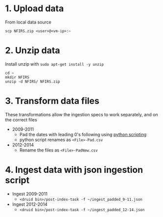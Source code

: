 # 1. Upload data
   From local data source
   ```
   scp NFIRS.zip <user>@<vm-ip>:~
   ```
# 2. Unzip data  
   Install unzip with `sudo apt-get install -y unzip`
   ```
   cd ~
   mkdir NFIRS
   unzip -d NFIRS/ NFIRS.zip
   ```
# 3. Transform data files
   These transformations allow the ingestion specs to work separately, and on the correct files
   - 2009-2011  
     - Pad the dates with leading 0's following using [python scripting](https://github.com/sptowey/SENG5709-NoSQL-NFIRS/blob/master/pad_dates.md)
     - python script renames as `<File>-Pad.csv`  
   - 2012-2014  
     - Rename the files as `<File>-PadNew.csv`  
# 4. Ingest data with json ingestion script
   - Ingest 2009-2011  
     - `<druid bin>/post-index-task -f ~/ingest_padded_9-11.json`  
   - Ingest 2012-2014  
     - `<druid bin>/post-index-task -f ~/ingest_padded_12-14.json`  
